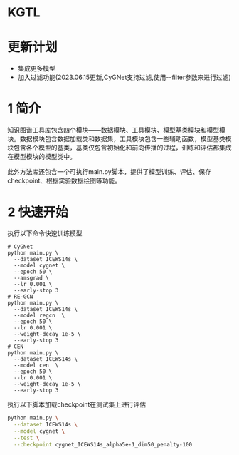 # KGTL
# 更新计划

- 集成更多模型
- 加入过滤功能(2023.06.15更新,CyGNet支持过滤,使用--filter参数来进行过滤)

# 1 简介
知识图谱工具库包含四个模块——数据模块、工具模块、模型基类模块和模型模块。数据模块包含数据加载类和数据集，工具模块包含一些辅助函数，模型基类模块包含各个模型的基类，基类仅包含初始化和前向传播的过程，训练和评估都集成在模型模块的模型类中。

此外方法库还包含一个可执行main.py脚本，提供了模型训练、评估、保存checkpoint、根据实验数据绘图等功能。

# 2 快速开始

执行以下命令快速训练模型
```
# CyGNet
python main.py \
  --dataset ICEWS14s \
  --model cygnet \
  --epoch 50 \
  --amsgrad \
  --lr 0.001 \
  --early-stop 3
# RE-GCN
python main.py \
  --dataset ICEWS14s \
  --model regcn  \
  --epoch 50 \
  --lr 0.001 \
  --weight-decay 1e-5 \
  --early-stop 3
# CEN
python main.py \
  --dataset ICEWS14s \
  --model cen  \
  --epoch 50 \
  --lr 0.001 \
  --weight-decay 1e-5 \
  --early-stop 3
```
执行以下脚本加载checkpoint在测试集上进行评估
```sh
python main.py \
  --dataset ICEWS14s \
  --model cygnet \
  --test \
  --checkpoint cygnet_ICEWS14s_alpha5e-1_dim50_penalty-100
```
